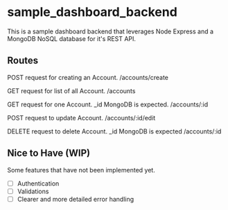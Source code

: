 # sample_dashboard_backend

This is a sample dashboard backend that leverages Node Express and a MongoDB NoSQL database for it's REST API.

## Routes

POST request for creating an Account.
/accounts/create

GET request for list of all Account.
/accounts

GET request for one Account. _id MongoDB is expected.
/accounts/:id

POST request to update Account.
/accounts/:id/edit

DELETE request to delete Account. _id MongoDB is expected
/accounts/:id

## Nice to Have (WIP)
Some features that have not been implemented yet. 
- [ ] Authentication
- [ ] Validations
- [ ] Clearer and more detailed error handling
